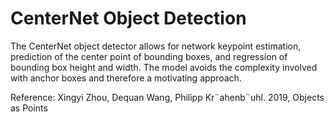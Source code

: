 # CenterNet Object Detection 

The CenterNet object detector allows for network keypoint
estimation, prediction of the center point of bounding boxes,
and regression of bounding box height and width. The model
avoids the complexity involved with anchor boxes and therefore
a motivating approach.

Reference: 
Xingyi Zhou, Dequan Wang, Philipp Kr¨ahenb¨uhl. 2019, Objects as
Points
